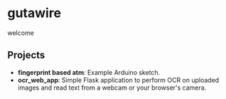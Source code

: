 # gutawire

welcome

## Projects

- **fingerprint based atm**: Example Arduino sketch.
- **ocr_web_app**: Simple Flask application to perform OCR on uploaded images and read text from a webcam or your browser's camera.
